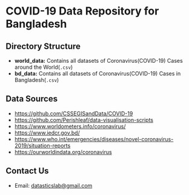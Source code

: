 # COVID-19 Data Repository for Bangladesh
## Directory Structure 
- **world_data:** Contains all datasets of Coronavirus(COVID-19) Cases around the World(`.csv`)
- **bd_data:** Contains all datasets of Coronavirus(COVID-19) Cases in Bangladesh(`.csv`)

## Data Sources 
-  https://github.com/CSSEGISandData/COVID-19
- https://github.com/Perishleaf/data-visualisation-scripts
- https://www.worldometers.info/coronavirus/
- https://www.iedcr.gov.bd/
- https://www.who.int/emergencies/diseases/novel-coronavirus-2019/situation-reports
- https://ourworldindata.org/coronavirus

## Contact Us 
- Email: datasticslab@gmail.com

